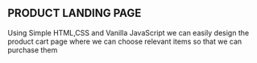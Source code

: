 ## PRODUCT LANDING PAGE

Using Simple HTML,CSS and Vanilla JavaScript we can easily design the product cart page where we can choose relevant items so that we can purchase them